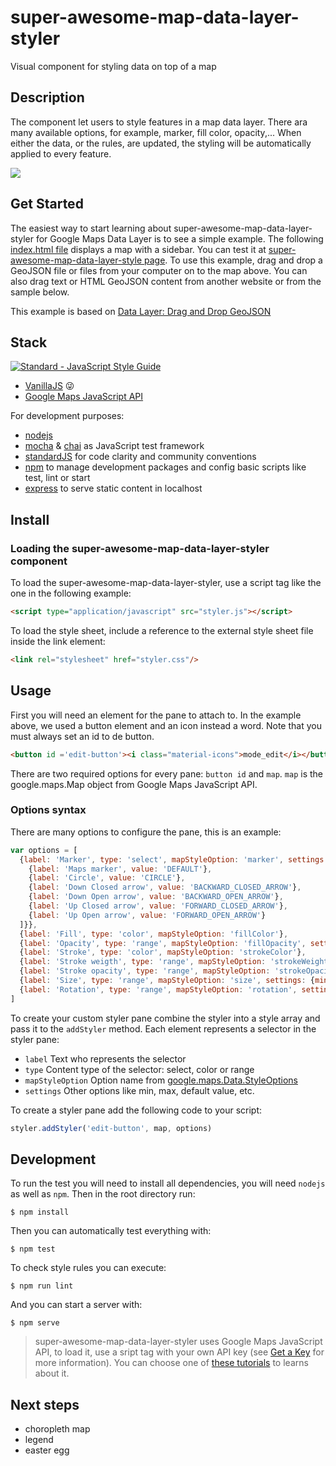 # super-awesome-map-data-layer-styler
Visual component for styling data on top of a map

## Description

The component let users to style features in a map data layer. There ara many available options, for example, marker, fill color, opacity,...
When either the data, or the rules, are updated, the styling will be automatically applied to every feature.

![](https://preview.ibb.co/dPbWaa/2017_03_21_190423.png)

## Get Started

The easiest way to start learning about super-awesome-map-data-layer-styler for Google Maps Data Layer is to see a simple example. The following [index.html file](index.html) displays a map with a sidebar. You can test it at [super-awesome-map-data-layer-style page](https://teanocrata.github.io/super-awesome-map-data-layer-styler/). To use this example, drag and drop a GeoJSON file or files from your computer on to the map above. You can also drag text or HTML GeoJSON content from another website or from the sample below.

This example is based on [Data Layer: Drag and Drop GeoJSON](https://developers.google.com/maps/documentation/javascript/examples/layer-data-dragndrop)

## Stack
[![Standard - JavaScript Style Guide](https://cdn.rawgit.com/feross/standard/master/badge.svg)](https://github.com/feross/standard)

* [VanillaJS](http://vanilla-js.com/) :stuck_out_tongue_winking_eye:
* [Google Maps JavaScript API](https://developers.google.com/maps/documentation/javascript/)

For development purposes:
* [nodejs](https://nodejs.org/en/)
* [mocha](https://mochajs.org/) & [chai](http://chaijs.com/) as JavaScript test framework
* [standardJS](https://standardjs.com/) for code clarity and community conventions
* [npm](https://www.npmjs.com/) to manage development packages and config basic scripts like test, lint or start
* [express](http://expressjs.com/) to serve static content in localhost

## Install

### Loading the super-awesome-map-data-layer-styler component

To load the super-awesome-map-data-layer-styler, use a script tag like the one in the following example:
```html
<script type="application/javascript" src="styler.js"></script>
```
To load the style sheet, include a reference to the external style sheet file inside the link element:
```html
<link rel="stylesheet" href="styler.css"/>
```

## Usage

First you will need an element for the pane to attach to. In the example above, we used a button element and an icon instead a word.
Note that you must always set an id to de button.
```html
<button id ='edit-button'><i class="material-icons">mode_edit</i></button>
```
There are two required options for every pane: `button id` and `map`. `map` is the google.maps.Map object from Google Maps JavaScript API.

### Options syntax
There are many options to configure the pane, this is an example:
```javascript
var options = [
  {label: 'Marker', type: 'select', mapStyleOption: 'marker', settings: {options: [
    {label: 'Maps marker', value: 'DEFAULT'},
    {label: 'Circle', value: 'CIRCLE'},
    {label: 'Down Closed arrow', value: 'BACKWARD_CLOSED_ARROW'},
    {label: 'Down Open arrow', value: 'BACKWARD_OPEN_ARROW'},
    {label: 'Up Closed arrow', value: 'FORWARD_CLOSED_ARROW'},
    {label: 'Up Open arrow', value: 'FORWARD_OPEN_ARROW'}
  ]}},
  {label: 'Fill', type: 'color', mapStyleOption: 'fillColor'},
  {label: 'Opacity', type: 'range', mapStyleOption: 'fillOpacity', settings: {min: 0, max: 1, step: 0.01, value:0}},
  {label: 'Stroke', type: 'color', mapStyleOption: 'strokeColor'},
  {label: 'Stroke weigth', type: 'range', mapStyleOption: 'strokeWeight', settings: {min: 0, max: 10}},
  {label: 'Stroke opacity', type: 'range', mapStyleOption: 'strokeOpacity', settings: {min: 0, max: 1, step: 0.01, value: 1}},
  {label: 'Size', type: 'range', mapStyleOption: 'size', settings: {min: 0, max: 10}},
  {label: 'Rotation', type: 'range', mapStyleOption: 'rotation', settings: {min: 0, max: 360, value: 0}}
]
```
To create your custom styler pane combine the styler into a style array and pass it to the `addStyler` method.
Each element represents a selector in the styler pane:
* `label` Text who represents the selector
* `type`  Content type of the selector: select, color or range
* `mapStyleOption` Option name from [google.maps.Data.StyleOptions](https://developers.google.com/maps/documentation/javascript/3.exp/reference#Data.StyleOptions)
* `settings` Other options like min, max, default value, etc.

To create a styler pane add the following code to your script:
```javascript
styler.addStyler('edit-button', map, options)
```
## Development

To run the test you will need to install all dependencies, you will need `nodejs` as well as `npm`. Then in the root directory run:
```
$ npm install
```

Then you can automatically test everything with:
```
$ npm test
```

To check style rules you can execute:
```
$ npm run lint
```

And you can start a server with:
```
$ npm serve
```

> super-awesome-map-data-layer-styler uses Google Maps JavaScript API, to load it, use a sript tag with your own API key (see [Get a Key](https://developers.google.com/maps/documentation/javascript/get-api-key) for more information). You can choose one of [these tutorials](https://developers.google.com/maps/documentation/javascript/) to learns about it.


## Next steps

* choropleth map
* legend
* easter egg
